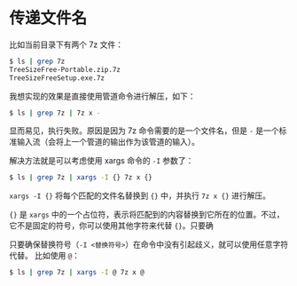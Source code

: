 # 传递文件名

比如当前目录下有两个 7z 文件：

```bash
$ ls | grep 7z 
TreeSizeFree-Portable.zip.7z 
TreeSizeFreeSetup.exe.7z
```

我想实现的效果是直接使用管道命令进行解压，如下：

```bash
$ ls | grep 7z | 7z x -
```

显而易见，执行失败。原因是因为 7z 命令需要的是一个文件名，但是 `-` 是一个标准输入流（会将上一个管道的输出作为该管道的输入）。

解决方法就是可以考虑使用 xargs 命令的 `-I` 参数了：

```bash
$ ls | grep 7z | xargs -I {} 7z x {}
```

`xargs -I {}` 将每个匹配的文件名替换到 `{}` 中，并执行 `7z x {}` 进行解压。

`{}` 是 `xargs` 中的一个占位符，表示将匹配到的内容替换到它所在的位置。不过，它不是固定的符号，你可以使用其他字符来代替 `{}`。只要确

只要确保替换符号（`-I <替换符号>`）在命令中没有引起歧义，就可以使用任意字符代替。 比如使用 `@`：

```bash
$ ls | grep 7z | xargs -I @ 7z x @
```
